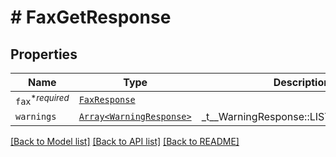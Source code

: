 # # FaxGetResponse



## Properties

Name | Type | Description | Notes
------------ | ------------- | ------------- | -------------
| `fax`<sup>*_required_</sup> | [```FaxResponse```](FaxResponse.md) |    |  |
| `warnings` | [```Array<WarningResponse>```](WarningResponse.md) |  _t__WarningResponse::LIST_DESCRIPTION  |  |

[[Back to Model list]](../../README.md#models) [[Back to API list]](../../README.md#endpoints) [[Back to README]](../../README.md)
